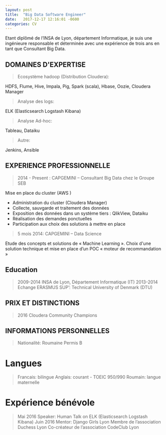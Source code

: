 ```yaml
---
layout: post
title:  "Big Data Software Engineer"
date:   2017-12-17 12:16:01 -0600
categories: CV
---
```


Etant diplômé de l’INSA de Lyon, département Informatique, je suis une ingénieure responsable et déterminée avec une expérience de trois ans en tant que Consultant Big Data. 


## DOMAINES D'EXPERTISE
> Ecosystème hadoop (Distribution Cloudera): 

HDFS, Flume, Hive, Impala, Pig, Spark (scala), Hbase, Oozie, Cloudera Manager

> Analyse des logs: 

ELK (Elasticsearch Logstash Kibana)

> Analyse Ad-hoc: 

Tableau, Dataiku

> Autre: 

Jenkins, Ansible


## EXPERIENCE PROFESSIONNELLE

> 2014 - Present : CAPGEMINI – Consultant Big Data chez le Groupe SEB

Mise en place du cluster (AWS )
-	 Administration du cluster (Cloudera Manager)
-	 Collecte, sauvgarde et traitement des données 
-	 Exposition des données dans un système tiers : QlikView, Dataiku
-	 Réalisation des demandes ponctuelles
-	 Participation aux choix des solutions à mettre en place

> 5 mois 2014: CAPGEMINI – Data Science

Etude des concepts et solutions de « Machine Learning ». Choix d'une solution technique et mise en place d’un POC « moteur de recommandation »


##  Education
> 2009-2014              INSA de Lyon, Département Informatique (IT)
> 2013-2014              Echange ERASMUS SUP’: Technical University of Denmark (DTU)

## PRIX ET DISTINCTIONS
> 2016                   Cloudera Community Champions

## INFORMATIONS PERSONNELLES
> Nationalité:         Roumaine
> Permis B

# Langues
> Francais:            bilingue
> Anglais:             courant - TOEIC 950/990
> Roumain:             langue maternelle

# Expérience bénévole
> Mai 2016 Speaker:    Human Talk on ELK (Elasticsearch Logstash Kibana)
> Juin 2016 Mentor:    Django Girls Lyon
> Membre de l’association Duchess Lyon
> Co-créateur de l’association CodeClub Lyon


